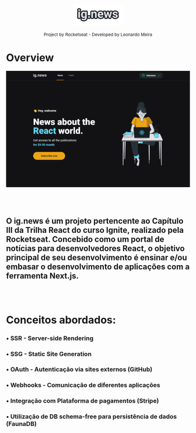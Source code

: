 <p align="center">
    <img src="public/images/logo.png">
</p>
<p align="center">
    <small>Project by Rocketseat - Developed by Leonardo Meira</small>
</p>

# <strong>Overview</strong>

<p align="center">
    <img src="public/home.png">
</p>

<br />
<br />

<h2>O <strong>ig.news</strong> é um projeto pertencente ao Capítulo III da Trilha React do curso Ignite, realizado pela Rocketseat.
Concebido como um portal de notícias para desenvolvedores React, o objetivo principal de seu desenvolvimento é ensinar e/ou embasar o desenvolvimento de aplicações com a ferramenta <strong>Next.js</strong>.</h2>
<br />
<br />

# <strong>Conceitos abordados:</strong>

### • SSR - Server-side Rendering <br>
### • SSG - Static Site Generation <br>
### • OAuth - Autenticação via sites externos (GitHub)
### • Webhooks - Comunicação de diferentes aplicações
### • Integração com Plataforma de pagamentos (Stripe)
### • Utilização de DB schema-free para persistência de dados (FaunaDB)